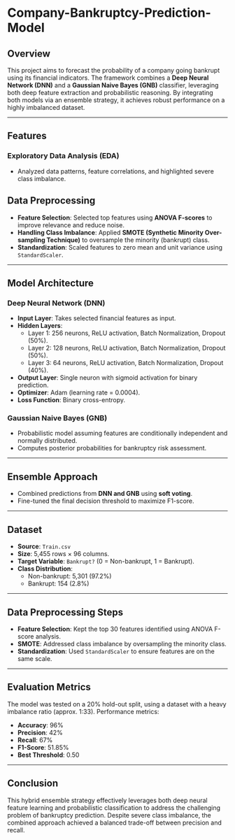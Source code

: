# Company-Bankruptcy-Prediction-Model

## Overview

This project aims to forecast the probability of a company going bankrupt using its financial indicators. The framework combines a **Deep Neural Network (DNN)** and a **Gaussian Naive Bayes (GNB)** classifier, leveraging both deep feature extraction and probabilistic reasoning. By integrating both models via an ensemble strategy, it achieves robust performance on a highly imbalanced dataset.

---

##  Features

### Exploratory Data Analysis (EDA)

- Analyzed data patterns, feature correlations, and highlighted severe class imbalance.

## Data Preprocessing

- **Feature Selection**: Selected top features using **ANOVA F-scores** to improve relevance and reduce noise.
- **Handling Class Imbalance**: Applied **SMOTE (Synthetic Minority Over-sampling Technique)** to oversample the minority (bankrupt) class.
- **Standardization**: Scaled features to zero mean and unit variance using `StandardScaler`.

---

## Model Architecture

### Deep Neural Network (DNN)

- **Input Layer**: Takes selected financial features as input.
- **Hidden Layers**:
  - Layer 1: 256 neurons, ReLU activation, Batch Normalization, Dropout (50%).
  - Layer 2: 128 neurons, ReLU activation, Batch Normalization, Dropout (50%).
  - Layer 3: 64 neurons, ReLU activation, Batch Normalization, Dropout (40%).
- **Output Layer**: Single neuron with sigmoid activation for binary prediction.
- **Optimizer**: Adam (learning rate = 0.0004).
- **Loss Function**: Binary cross-entropy.

### Gaussian Naive Bayes (GNB)

- Probabilistic model assuming features are conditionally independent and normally distributed.
- Computes posterior probabilities for bankruptcy risk assessment.

---

##  Ensemble Approach

- Combined predictions from **DNN and GNB** using **soft voting**.
- Fine-tuned the final decision threshold to maximize F1-score.

---

##  Dataset

- **Source**: `Train.csv`
- **Size**: 5,455 rows × 96 columns.
- **Target Variable**: `Bankrupt?` (0 = Non-bankrupt, 1 = Bankrupt).
- **Class Distribution**:
  - Non-bankrupt: 5,301 (97.2%)
  - Bankrupt: 154 (2.8%)

---

##  Data Preprocessing Steps

- **Feature Selection**: Kept the top 30 features identified using ANOVA F-score analysis.
- **SMOTE**: Addressed class imbalance by oversampling the minority class.
- **Standardization**: Used `StandardScaler` to ensure features are on the same scale.

---

## Evaluation Metrics

The model was tested on a 20% hold-out split, using a dataset with a heavy imbalance ratio (approx. 1:33). Performance metrics:

- **Accuracy**: 96%
- **Precision**: 42%
- **Recall**: 67%
- **F1-Score**: 51.85%
- **Best Threshold**: 0.50

---

## Conclusion

This hybrid ensemble strategy effectively leverages both deep neural feature learning and probabilistic classification to address the challenging problem of bankruptcy prediction. Despite severe class imbalance, the combined approach achieved a balanced trade-off between precision and recall.

